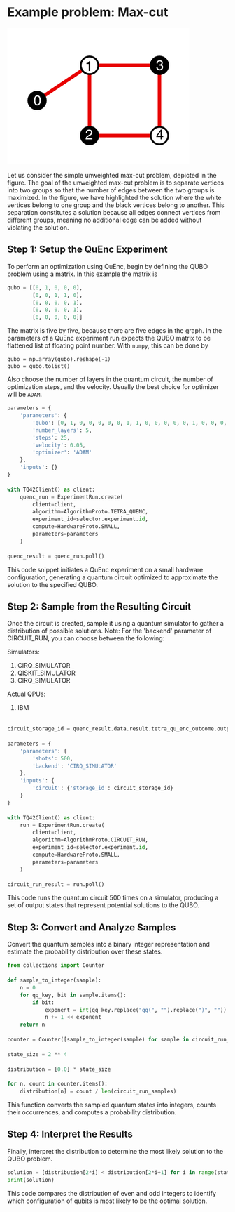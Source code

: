 # Example problem: Max-cut

![img.png](../images/maxcut.png)  

Let us consider the simple unweighted max-cut problem, depicted in the figure. The goal of the unweighted max-cut problem is to separate vertices into two groups so that the number of edges between the two groups is maximized. In the figure, we have highlighted the solution where the white vertices belong to one group and the black vertices belong to another. This separation constitutes a solution because all edges connect vertices from different groups, meaning no additional edge can be added without violating the solution.  

## Step 1: Setup the QuEnc Experiment
To perform an optimization using QuEnc, begin by defining the QUBO problem using a matrix. In this example the matrix is
```python
qubo = [[0, 1, 0, 0, 0],
        [0, 0, 1, 1, 0],
        [0, 0, 0, 0, 1],
        [0, 0, 0, 0, 1],
        [0, 0, 0, 0, 0]]
```

The matrix is five by five, because there are five edges in the graph. In the parameters of a QuEnc experiment run expects the QUBO matrix to be flattened list of floating point number. With `numpy`, this can be done by

```
qubo = np.array(qubo).reshape(-1)
qubo = qubo.tolist()
```

Also choose the number of layers in the quantum circuit, the number of optimization steps, and the velocity. Usually the best choice for optimizer will be `ADAM`.

```python
parameters = {
	'parameters': {
    	'qubo': [0, 1, 0, 0, 0, 0, 0, 1, 1, 0, 0, 0, 0, 0, 1, 0, 0, 0, 0, 1, 0, 0, 0, 0, 0],  
    	'number_layers': 5,
    	'steps': 25,
    	'velocity': 0.05,
    	'optimizer': 'ADAM'
	},
	'inputs': {}
}

with TQ42Client() as client:
	quenc_run = ExperimentRun.create(
    	client=client,
    	algorithm=AlgorithmProto.TETRA_QUENC,
    	experiment_id=selector.experiment.id,
    	compute=HardwareProto.SMALL,
    	parameters=parameters
	)

quenc_result = quenc_run.poll()
```

This code snippet initiates a QuEnc experiment on a small hardware configuration, generating a quantum circuit optimized to approximate the solution to the specified QUBO.

## Step 2: Sample from the Resulting Circuit
Once the circuit is created, sample it using a quantum simulator to gather a distribution of possible solutions.
Note: For the 'backend' parameter of CIRCUIT_RUN, you can choose between the following:

Simulators:
1. CIRQ_SIMULATOR
2. QISKIT_SIMULATOR
3. CIRQ_SIMULATOR

Actual QPUs:
1. IBM

```python

circuit_storage_id = quenc_result.data.result.tetra_qu_enc_outcome.outputs.circuit.storage_id

parameters = {
	'parameters': {
    	'shots': 500,
    	'backend': 'CIRQ_SIMULATOR'
	},
	'inputs': {
    	'circuit': {'storage_id': circuit_storage_id}
	}
}

with TQ42Client() as client:
	run = ExperimentRun.create(
    	client=client,
    	algorithm=AlgorithmProto.CIRCUIT_RUN,
    	experiment_id=selector.experiment.id,
    	compute=HardwareProto.SMALL,
    	parameters=parameters
	)

circuit_run_result = run.poll()
```

This code runs the quantum circuit 500 times on a simulator, producing a set of output states that represent potential solutions to the QUBO.

## Step 3: Convert and Analyze Samples
Convert the quantum samples into a binary integer representation and estimate the probability distribution over these states.

```python
from collections import Counter

def sample_to_integer(sample):
	n = 0
	for qq_key, bit in sample.items():
    	if bit:
        	exponent = int(qq_key.replace("qq(", "").replace(")", ""))
        	n += 1 << exponent
	return n

counter = Counter([sample_to_integer(sample) for sample in circuit_run_samples])

state_size = 2 ** 4

distribution = [0.0] * state_size

for n, count in counter.items():
	distribution[n] = count / len(circuit_run_samples)
```

This function converts the sampled quantum states into integers, counts their occurrences, and computes a probability distribution.

## Step 4: Interpret the Results
Finally, interpret the distribution to determine the most likely solution to the QUBO problem.

```python
solution = [distribution[2*i] < distribution[2*i+1] for i in range(state_size // 2)]
print(solution)
```

This code compares the distribution of even and odd integers to identify which configuration of qubits is most likely to be the optimal solution.

